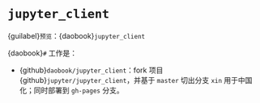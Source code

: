 # `jupyter_client`

{guilabel}`预览`：{daobook}`jupyter_client`

{daobook}`#` 工作是：

- {github}`daobook/jupyter_client`：fork 项目 {github}`jupyter/jupyter_client`，并基于 `master` 切出分支 `xin` 用于中国化；同时部署到 `gh-pages` 分支。

